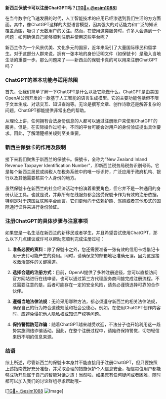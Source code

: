 **新西兰保號卡可以注册ChatGPT吗？[[TG💪+ @esim1088](https://t.me/s/esim1088)]**

在当今数字化飞速发展的时代，人工智能技术的应用已经渗透到我们生活的方方面面。其中，像ChatGPT这样的大型语言模型，因其强大的对话能力和广泛的知识覆盖范围，吸引了无数用户的关注。然而，在使用这类服务时，许多人会遇到一个问题：如何确保自己能够顺利注册并使用这些平台呢？

新西兰作为一个风景优美、文化多元的国家，近年来吸引了大量国际移民和留学生。对于这部分人群来说，拥有一张本地的身份证明文件（如保號卡）是融入当地生活的重要一步。那么问题来了——新西兰的保號卡真的可以用来注册ChatGPT吗？

### ChatGPT的基本功能与适用范围

首先，让我们简单了解一下ChatGPT是什么以及它能做什么。ChatGPT是由美国OpenAI公司开发的一款基于人工智能的语言生成模型。它的主要功能包括但不限于文本生成、对话交互、知识查询等。无论是撰写文章、创作诗歌还是解答复杂的问题，ChatGPT都能提供非常出色的帮助。

从理论上讲，任何拥有合法身份信息的人都可以通过注册账户来使用ChatGPT的服务。但是，在实际操作过程中，不同的平台可能会对用户的身份验证提出具体要求。因此，了解清楚相关规则至关重要。

### 新西兰保號卡的作用及限制

接下来我们聚焦于新西兰的保號卡。保號卡，全称为“New Zealand Inland Revenue Taxpayer Identification Number”，即新西兰税务局税务识别号码。它是每个新西兰居民或纳税人在税务系统中的唯一标识符，广泛应用于政府机构、银行以及其他需要核实个人身份的地方。

虽然保號卡在新西兰的社会经济活动中扮演着重要角色，但它并不是一种通用的身份认证工具。也就是说，并非所有在线服务都会接受保號卡作为有效的注册依据。特别是对于跨国互联网平台而言，它们更倾向于依赖护照、驾照或者其他形式的国际通行证件来进行身份验证。

### 注册ChatGPT的具体步骤与注意事项

如果您是一名生活在新西兰的新移民或者学生，并且希望尝试使用ChatGPT，那么以下几点建议或许可以帮助您顺利完成注册过程：

1. **准备必要的资料**：除了保號卡之外，您还需要准备一张有效的信用卡或借记卡用于支付可能产生的费用。同时，请确保您的邮箱地址准确无误，因为这是接收激活邮件的关键渠道。
   
2. **选择合适的注册方式**：目前，OpenAI提供了多种注册途径，您可以直接访问官方网站进行在线申请，也可以通过第三方代理服务商间接完成注册流程。不过需要注意的是，后者可能存在一定的安全风险，请务必谨慎选择可靠的合作伙伴。

3. **遵循当地法律法规**：无论采用哪种方法，都必须遵守新西兰的相关法律法规，确保自己的行为符合道德规范和社会公德心。例如，在使用ChatGPT创作内容时，应避免侵犯他人隐私权或知识产权等问题。

4. **保持警惕防范诈骗**：随着ChatGPT越来越受欢迎，不法分子也开始利用这一趋势实施网络诈骗活动。因此，在整个注册过程中，请始终保持警觉，切勿轻信来历不明的信息来源。

### 结语

综上所述，尽管新西兰的保號卡本身并不能直接用于注册ChatGPT，但只要按照上述指南做好充分准备，并采取合理的措施保护个人信息安全，相信每位用户都能够成功开启属于自己的智能对话之旅！当然啦，如果您有任何疑问或者困难，随时都可以加入我们的讨论群组寻求帮助哦~ 

[[TG💪+ @esim1088](https://t.me/s/esim1088) ![Image](https://i.postimg.cc/4NQfJmqS/Snipaste-2025-05-13-00-14-12.png)]